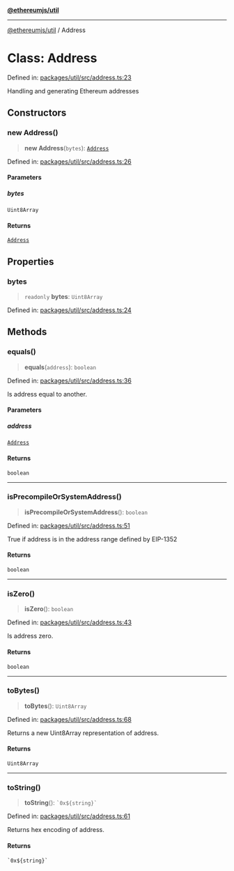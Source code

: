 [**@ethereumjs/util**](../README.md)

***

[@ethereumjs/util](../README.md) / Address

# Class: Address

Defined in: [packages/util/src/address.ts:23](https://github.com/Dargon789/ethereumjs-monorepo/blob/master/packages/util/src/address.ts#L23)

Handling and generating Ethereum addresses

## Constructors

### new Address()

> **new Address**(`bytes`): [`Address`](Address.md)

Defined in: [packages/util/src/address.ts:26](https://github.com/Dargon789/ethereumjs-monorepo/blob/master/packages/util/src/address.ts#L26)

#### Parameters

##### bytes

`Uint8Array`

#### Returns

[`Address`](Address.md)

## Properties

### bytes

> `readonly` **bytes**: `Uint8Array`

Defined in: [packages/util/src/address.ts:24](https://github.com/Dargon789/ethereumjs-monorepo/blob/master/packages/util/src/address.ts#L24)

## Methods

### equals()

> **equals**(`address`): `boolean`

Defined in: [packages/util/src/address.ts:36](https://github.com/Dargon789/ethereumjs-monorepo/blob/master/packages/util/src/address.ts#L36)

Is address equal to another.

#### Parameters

##### address

[`Address`](Address.md)

#### Returns

`boolean`

***

### isPrecompileOrSystemAddress()

> **isPrecompileOrSystemAddress**(): `boolean`

Defined in: [packages/util/src/address.ts:51](https://github.com/Dargon789/ethereumjs-monorepo/blob/master/packages/util/src/address.ts#L51)

True if address is in the address range defined
by EIP-1352

#### Returns

`boolean`

***

### isZero()

> **isZero**(): `boolean`

Defined in: [packages/util/src/address.ts:43](https://github.com/Dargon789/ethereumjs-monorepo/blob/master/packages/util/src/address.ts#L43)

Is address zero.

#### Returns

`boolean`

***

### toBytes()

> **toBytes**(): `Uint8Array`

Defined in: [packages/util/src/address.ts:68](https://github.com/Dargon789/ethereumjs-monorepo/blob/master/packages/util/src/address.ts#L68)

Returns a new Uint8Array representation of address.

#### Returns

`Uint8Array`

***

### toString()

> **toString**(): `` `0x${string}` ``

Defined in: [packages/util/src/address.ts:61](https://github.com/Dargon789/ethereumjs-monorepo/blob/master/packages/util/src/address.ts#L61)

Returns hex encoding of address.

#### Returns

`` `0x${string}` ``
